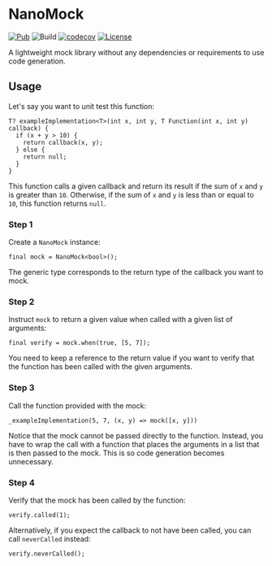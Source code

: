 # NanoMock

[![Pub](https://img.shields.io/pub/v/nano_mock.svg)](https://pub.dev/packages/nano_mock)
![Build](https://github.com/oborgen/nano_mock/actions/workflows/build.yaml/badge.svg)
[![codecov](https://codecov.io/gh/oborgen/nano_mock/branch/master/graph/badge.svg?token=TPAR3AH2JD)](https://codecov.io/gh/oborgen/nano_mock)
[![License](https://img.shields.io/badge/License-BSD%203--Clause-blue.svg)](https://opensource.org/licenses/BSD-3-Clause)

A lightweight mock library without any dependencies or requirements to use code
generation.

## Usage

Let's say you want to unit test this function:

```
T? exampleImplementation<T>(int x, int y, T Function(int x, int y) callback) {
  if (x + y > 10) {
    return callback(x, y);
  } else {
    return null;
  }
}
```

This function calls a given callback and return its result if the sum of `x` and
`y` is greater than `10`.
Otherwise, if the sum of `x` and `y` is less than or equal to `10`, this
function returns `null`.

### Step 1

Create a `NanoMock` instance:

```
final mock = NanoMock<bool>();
```

The generic type corresponds to the return type of the callback you want to
mock.

### Step 2

Instruct `mock` to return a given value when called with a given list
of arguments:

```
final verify = mock.when(true, [5, 7]);
```

You need to keep a reference to the return value if you want to verify that
the function has been called with the given arguments.

### Step 3

Call the function provided with the mock:

```_exampleImplementation(5, 7, (x, y) => mock([x, y]))```

Notice that the mock cannot be passed directly to the function.
Instead, you have to wrap the call with a function that places the arguments in
a list that is then passed to the mock.
This is so code generation becomes unnecessary.

### Step 4

Verify that the mock has been called by the function:

```
verify.called(1);
```

Alternatively, if you expect the callback to not have been called, you can call
`neverCalled` instead:

```
verify.neverCalled();
```

